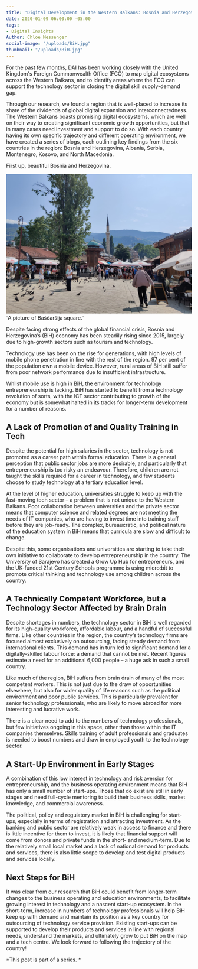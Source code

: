 ```yaml
---
title: 'Digital Development in the Western Balkans: Bosnia and Herzegovina'
date: 2020-01-09 06:00:00 -05:00
tags:
- Digital Insights
Author: Chloe Messenger
social-image: "/uploads/BiH.jpg"
thumbnail: "/uploads/BiH.jpg"
---
```


For the past few months, DAI has been working closely with the United Kingdom's Foreign Commonwealth Office (FCO) to map digital ecosystems across the Western Balkans, and to identify areas where the FCO can support the technology sector in closing the digital skill supply-demand gap.

Through our research, we found a region that is well-placed to increase its share of the dividends of global digital expansion and interconnectedness. The Western Balkans boasts promising digital ecosystems, which are well on their way to creating significant economic growth opportunities, but that in many cases need investment and support to do so. With each country having its own specific trajectory and different operating environment, we have created a series of blogs, each outlining key findings from the six countries in the region: Bosnia and Herzegovina, Albania, Serbia, Montenegro, Kosovo, and North Macedonia.

First up, beautiful Bosnia and Herzegovina.

![BiH.jpg](/uploads/BiH.jpg)\`A picture of Baščaršija square.\`

<!--more-->

Despite facing strong effects of the global financial crisis, Bosnia and Herzegovina’s (BiH) economy has been steadily rising since 2015, largely due to high-growth sectors such as tourism and technology.

Technology use has been on the rise for generations, with high levels of mobile phone penetration in line with the rest of the region. 97 per cent of the population own a mobile device. However, rural areas of BiH still suffer from poor network performance due to insufficient infrastructure.

Whilst mobile use is high in BiH, the environment for technology entrepreneurship is lacking. BiH has started to benefit from a technology revolution of sorts, with the ICT sector contributing to growth of the economy but is somewhat halted in its tracks for longer-term development for a number of reasons.

## A Lack of Promotion of and Quality Training in Tech

Despite the potential for high salaries in the sector, technology is not promoted as a career path within formal education. There is a general perception that public sector jobs are more desirable, and particularly that entrepreneurship is too risky an endeavour. Therefore, children are not taught the skills required for a career in technology, and few students choose to study technology at a tertiary education level.

At the level of higher education, universities struggle to keep up with the fast-moving tech sector – a problem that is not unique to the Western Balkans. Poor collaboration between universities and the private sector means that computer science and related degrees are not meeting the needs of IT companies, who are having to invest time into training staff before they are job-ready. The complex, bureaucratic, and political nature of the education system in BiH means that curricula are slow and difficult to change.

Despite this, some organisations and universities are starting to take their own initiative to collaborate to develop entrepreneurship in the country. The University of Sarajevo has created a Grow Up Hub for entrepreneurs, and the UK-funded 21st Century Schools programme is using micro:bit to promote critical thinking and technology use among children across the country.

## A Technically Competent Workforce, but a Technology Sector Affected by Brain Drain

Despite shortages in numbers, the technology sector in BiH is well regarded for its high-quality workforce, affordable labour, and a handful of successful firms. Like other countries in the region, the country’s technology firms are focused almost exclusively on outsourcing, facing steady demand from international clients. This demand has in turn led to significant demand for a digitally-skilled labour force: a demand that cannot be met. Recent figures estimate a need for an additional 6,000 people – a huge ask in such a small country.

Like much of the region, BiH suffers from brain drain of many of the most competent workers. This is not just due to the draw of opportunities elsewhere, but also for wider quality of life reasons such as the political environment and poor public services. This is particularly prevalent for senior technology professionals, who are likely to move abroad for more interesting and lucrative work.

There is a clear need to add to the numbers of technology professionals, but few initiatives ongoing in this space, other than those within the IT companies themselves. Skills training of adult professionals and graduates is needed to boost numbers and draw in employed youth to the technology sector.

## A Start-Up Environment in Early Stages

A combination of this low interest in technology and risk aversion for entrepreneurship, and the business operating environment means that BiH has only a small number of start-ups. Those that do exist are still in early stages and need full-cycle mentoring to build their business skills, market knowledge, and commercial awareness.

The political, policy and regulatory market in BiH is challenging for start-ups, especially in terms of registration and attracting investment. As the banking and public sector are relatively weak in access to finance and there is little incentive for them to invest, it is likely that financial support will come from donors and private funds in the short- and medium-term. Due to the relatively small local market and a lack of national demand for products and services, there is also little scope to develop and test digital products and services locally.

## Next Steps for BiH

It was clear from our research that BiH could benefit from longer-term changes to the business operating and education environments, to facilitate growing interest in technology and a nascent start-up ecosystem. In the short-term, increase in numbers of technology professionals will help BiH keep up with demand and maintain its position as a key country for outsourcing of technology service provision. Existing start-ups can be supported to develop their products and services in line with regional needs, understand the markets, and ultimately grow to put BiH on the map and a tech centre. We look forward to following the trajectory of the country!

*This post is part of a series. *